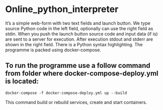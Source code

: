 # Online_python_interpreter

It’s a simple web-form with two text fields and launch button.
We type source Python code in the left field, optionally can use the right field as stdin.
When you push the launch button source code and input data (if is) are sent to a server for execution. After execution stdout and stderr are shown in the right field.
There is a Python syntax highlighting.
The programme is packed using docker-compose.

## To run the programme use a follow command from folder where docker-compose-deploy.yml is located:
```docker-compose -f docker-compose-deploy.yml up --build```

This command build or rebuild services, create and start containers.
